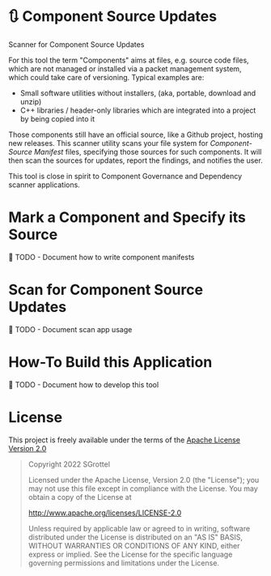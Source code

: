 # 🔃 Component Source Updates
Scanner for Component Source Updates

For this tool the term "Components" aims at files, e.g. source code files, which are not managed or installed via a packet management system, which could take care of versioning.
Typical examples are:

* Small software utilities without installers, (aka, portable, download and unzip)
* C++ libraries / header-only libraries which are integrated into a project by being copied into it

Those components still have an official source, like a Github project, hosting new releases.
This scanner utility scans your file system for _Component-Source Manifest_ files, specifying those sources for such components.
It will then scan the sources for updates, report the findings, and notifies the user.

This tool is close in spirit to Component Governance and Dependency scanner applications.


# Mark a Component and Specify its Source
🚧 TODO - Document how to write component manifests


# Scan for Component Source Updates
🚧 TODO - Document scan app usage


# How-To Build this Application
🚧 TODO - Document how to develop this tool


# License
This project is freely available under the terms of the [Apache License Version 2.0](./LICENSE)

> Copyright 2022 SGrottel
>
> Licensed under the Apache License, Version 2.0 (the "License");
> you may not use this file except in compliance with the License.
> You may obtain a copy of the License at
>
> http://www.apache.org/licenses/LICENSE-2.0
>
> Unless required by applicable law or agreed to in writing, software
> distributed under the License is distributed on an "AS IS" BASIS,
> WITHOUT WARRANTIES OR CONDITIONS OF ANY KIND, either express or implied.
> See the License for the specific language governing permissions and
> limitations under the License.

